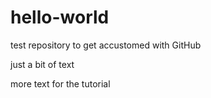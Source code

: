 # hello-world
test repository to get accustomed with GitHub

just a bit of text 

more text for the tutorial

